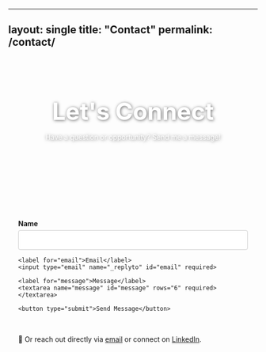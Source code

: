 
---
layout: single
title: "Contact"
permalink: /contact/
---

<style>
.contact-hero {
  background: url('/assets/contact-bg.jpg') no-repeat center center;
  background-size: cover;
  padding: 80px 20px;
  color: white;
  text-align: center;
  text-shadow: 1px 1px 6px rgba(0,0,0,0.6);
  margin-bottom: 3rem;
}

.contact-hero h1 {
  font-size: 3rem;
  margin: 0;
}

.contact-section {
  max-width: 700px;
  margin: auto;
  padding: 0 20px;
}

.contact-section form {
  display: flex;
  flex-direction: column;
}

.contact-section label {
  margin-top: 1rem;
  font-weight: bold;
}

.contact-section input,
.contact-section textarea {
  padding: 10px;
  margin-top: 5px;
  font-size: 1rem;
  border: 1px solid #ccc;
  border-radius: 4px;
}

.contact-section button {
  margin-top: 1.5rem;
  padding: 10px 20px;
  background-color: #007acc;
  color: white;
  border: none;
  border-radius: 4px;
  cursor: pointer;
}

.contact-section button:hover {
  background-color: #005fa3;
}
</style>

<div class="contact-hero">
  <h1>Let's Connect</h1>
  <p>Have a question or opportunity? Send me a message!</p>
</div>

<div class="contact-section">
  <form action="https://formspree.io/f/your-form-id" method="POST">
    <label for="name">Name</label>
    <input type="text" name="name" id="name" required>

    <label for="email">Email</label>
    <input type="email" name="_replyto" id="email" required>

    <label for="message">Message</label>
    <textarea name="message" id="message" rows="6" required></textarea>

    <button type="submit">Send Message</button>
  </form>

  <p style="margin-top: 2rem;">
    📧 Or reach out directly via <a href="mailto:amrutagandhe@gmail.com">email</a> or connect on
    <a href="https://www.linkedin.com/in/amruta-gandhe-1b1013207/">LinkedIn</a>.
  </p>
</div>
